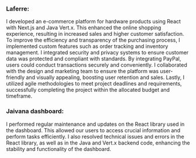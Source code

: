 ### Laferre: 

I developed an e-commerce platform for hardware products using React with Next.js and Java Vert.x. This enhanced the online shopping experience, resulting in increased sales and higher customer satisfaction. To improve the efficiency and transparency of the purchasing process, I implemented custom features such as order tracking and inventory management. I integrated security and privacy systems to ensure customer data was protected and compliant with standards. By integrating PayPal, users could conduct transactions securely and conveniently. I collaborated with the design and marketing team to ensure the platform was user-friendly and visually appealing, boosting user retention and sales. Lastly, I utilized agile methodologies to meet project deadlines and requirements, successfully completing the project within the allocated budget and timeframe.

### Jaivana dashboard: 

I performed regular maintenance and updates on the React library used in the dashboard. This allowed our users to access crucial information and perform tasks efficiently. I also resolved technical issues and errors in the React library, as well as in the Java and Vert.x backend code, enhancing the stability and functionality of the dashboard.